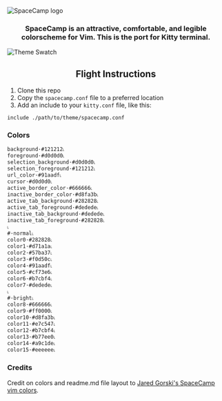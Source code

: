 ![SpaceCamp logo](https://github.com/jaredgorski/SpaceCamp/raw/master/.media/spacecamp_header_lt.svg?sanitize=true)

<div align="center">
  <h3>
    SpaceCamp is an attractive, comfortable, and legible colorscheme for Vim. This is the port for Kitty terminal.
  </h3>
</div>

![Theme Swatch](https://github.com/jaredgorski/SpaceCamp/raw/master/.media/spacecamp_colors.png)

<div align="center">
  <h2>
    Flight Instructions
  </h2>
</div>

1. Clone this repo
2. Copy the `spacecamp.conf` file to a preferred location
3. Add an include to your `kitty.conf` file, like this:

```
include ./path/to/theme/spacecamp.conf
```

### Colors

```
background·#121212˪
foreground·#d0d0d0˪
selection_background·#d0d0d0˪
selection_foreground·#121212˪
url_color·#91aadf˪
cursor·#d0d0d0˪
active_border_color·#666666˪
inactive_border_color·#d8fa3b˪
active_tab_background·#282828˪
active_tab_foreground·#dedede˪
inactive_tab_background·#dedede˪
inactive_tab_foreground·#282828˪
˪
#·normal˪
color0·#282828˪
color1·#d71a1a˪
color2·#57ba37˪
color3·#f0d50c˪
color4·#91aadf˪
color5·#cf73e6˪
color6·#b7cbf4˪
color7·#dedede˪
˪
#·bright˪
color8·#666666˪
color9·#ff0000˪
color10·#d8fa3b˪
color11·#e7c547˪
color12·#b7cbf4˪
color13·#b77ee0˪
color14·#a9c1de˪
color15·#eeeeee˪
```

### Credits

Credit on colors and readme.md file layout to [Jared Gorski's SpaceCamp vim colors](https://github.com/jaredgorski/SpaceCamp).
